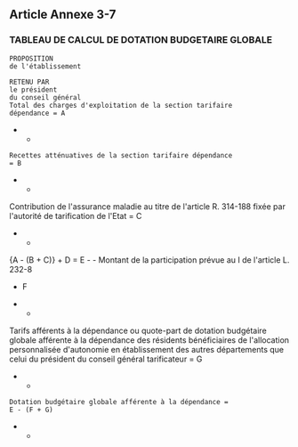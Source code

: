 ## Article Annexe 3-7

### TABLEAU DE CALCUL DE DOTATION BUDGETAIRE GLOBALE


```
PROPOSITION
de l'établissement
```
```
RETENU PAR
le président
du conseil général
Total des charges d'exploitation de la section tarifaire
dépendance = A
```
- -

```
Recettes atténuatives de la section tarifaire dépendance
= B
```
- -
Contribution de l'assurance maladie au titre de l'article R.
314-188 fixée par l'autorité de tarification de l'Etat = C
- -
{A - (B + C)} + D = E - -
Montant de la participation prévue au I de l'article L. 232-8
+ F
- -
Tarifs afférents à la dépendance ou quote-part de
dotation budgétaire globale afférente à la dépendance
des résidents bénéficiaires de l'allocation personnalisée
d'autonomie en établissement des autres départements
que celui du président du conseil général tarificateur = G
- -

```
Dotation budgétaire globale afférente à la dépendance =
E - (F + G)
```
- -

